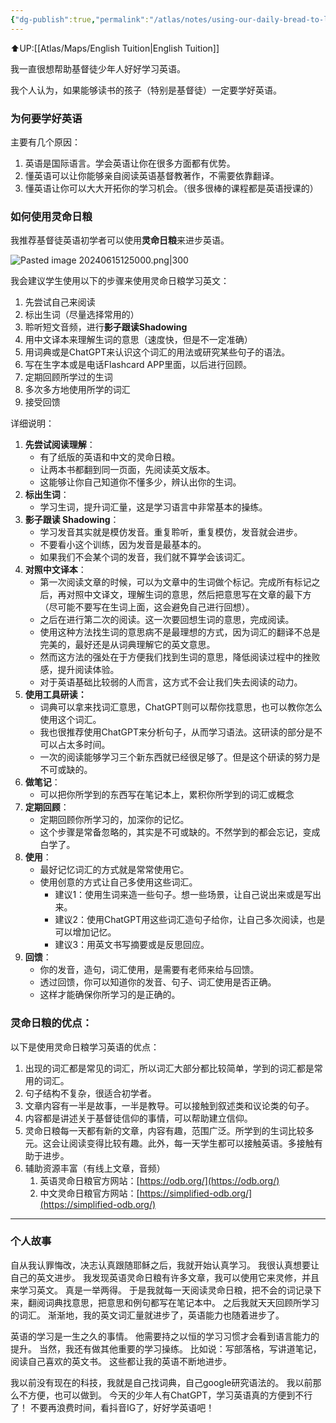 ```yaml
---
{"dg-publish":true,"permalink":"/atlas/notes/using-our-daily-bread-to-learn-english/","tags":["OurDailyBread"]}
---
```


⬆️UP:[[Atlas/Maps/English Tuition\|English Tuition]]

我一直很想帮助基督徒少年人好好学习英语。

我个人认为，如果能够读书的孩子（特别是基督徒）一定要学好英语。

### 为何要学好英语
主要有几个原因：
1. 英语是国际语言。学会英语让你在很多方面都有优势。
2. 懂英语可以让你能够亲自阅读英语基督教著作，不需要依靠翻译。
3. 懂英语让你可以大大开拓你的学习机会。（很多很棒的课程都是英语授课的）

### 如何使用灵命日粮
我推荐基督徒英语初学者可以使用**灵命日粮**来进步英语。

![Pasted image 20240615125000.png|300](/img/user/Atlas/Utility/Images/Pasted%20image%2020240615125000.png)

我会建议学生使用以下的步骤来使用灵命日粮学习英文：
1. 先尝试自己来阅读
2. 标出生词（尽量选择常用的）
3. 聆听短文音频，进行**影子跟读Shadowing**
4. 用中文译本来理解生词的意思（速度快，但是不一定准确）
5. 用词典或是ChatGPT来认识这个词汇的用法或研究某些句子的语法。
6. 写在生字本或是电话Flashcard APP里面，以后进行回顾。
7. 定期回顾所学过的生词
8. 多次多方地使用所学的词汇
9. 接受回馈

详细说明：
1. **先尝试阅读理解**：
	- 有了纸版的英语和中文的灵命日粮。
	- 让两本书都翻到同一页面，先阅读英文版本。
	- 这能够让你自己知道你不懂多少，辨认出你的生词。
1. **标出生词**：
	- 学习生词，提升词汇量，这是学习语言中非常基本的操练。
2. **影子跟读 Shadowing**：
	- 学习发音其实就是模仿发音。重复聆听，重复模仿，发音就会进步。
	- 不要看小这个训练，因为发音是最基本的。
	- 如果我们不会某个词的发音，我们就不算学会该词汇。
3. **对照中文译本**：
	- 第一次阅读文章的时候，可以为文章中的生词做个标记。完成所有标记之后，再对照中文译文，理解生词的意思，然后把意思写在文章的最下方（尽可能不要写在生词上面，这会避免自己进行回想）。
	- 之后在进行第二次的阅读。这一次要回想生词的意思，完成阅读。
	- 使用这种方法找生词的意思病不是最理想的方式，因为词汇的翻译不总是完美的，最好还是从词典理解它的英文意思。
	- 然而这方法的强处在于方便我们找到生词的意思，降低阅读过程中的挫败感，提升阅读体验。
	- 对于英语基础比较弱的人而言，这方式不会让我们失去阅读的动力。
4. **使用工具研读：** 
	- 词典可以拿来找词汇意思，ChatGPT则可以帮你找意思，也可以教你怎么使用这个词汇。
	- 我也很推荐使用ChatGPT来分析句子，从而学习语法。这研读的部分是不可以占太多时间。
	- 一次的阅读能够学习三个新东西就已经很足够了。但是这个研读的努力是不可或缺的。
5. **做笔记**：
	- 可以把你所学到的东西写在笔记本上，累积你所学到的词汇或概念
6. **定期回顾**：
	- 定期回顾你所学习的，加深你的记忆。
	- 这个步骤是常备忽略的，其实是不可或缺的。不然学到的都会忘记，变成白学了。
7. **使用**：
	- 最好记忆词汇的方式就是常常使用它。
	- 使用创意的方式让自己多使用这些词汇。
		- 建议1：使用生词来造一些句子。想一些场景，让自己说出来或是写出来。
		- 建议2：使用ChatGPT用这些词汇造句子给你，让自己多次阅读，也是可以增加记忆。
		- 建议3：用英文书写摘要或是反思回应。
8. **回馈**：
	- 你的发音，造句，词汇使用，是需要有老师来给与回馈。
	- 透过回馈，你可以知道你的发音、句子、词汇使用是否正确。
	- 这样才能确保你所学习的是正确的。

### 灵命日粮的优点：
以下是使用灵命日粮学习英语的优点：
1. 出现的词汇都是常见的词汇，所以词汇大部分都比较简单，学到的词汇都是常用的词汇。
2. 句子结构不复杂，很适合初学者。
3. 文章内容有一半是故事，一半是教导。可以接触到叙述类和议论类的句子。
4. 内容都是讲述关于基督徒信仰的事情，可以帮助建立信仰。
5. 灵命日粮每一天都有新的文章，内容有趣，范围广泛。所学到的生词比较多元。这会让阅读变得比较有趣。此外，每一天学生都可以接触英语。多接触有助于进步。
6. 辅助资源丰富（有线上文章，音频）
	1. 英语灵命日粮官方网站：[https://odb.org/](https://odb.org/)
	2. 中文灵命日粮官方网站：[https://simplified-odb.org/](https://simplified-odb.org/)


---
### 个人故事
自从我认罪悔改，决志认真跟随耶稣之后，我就开始认真学习。
我很认真想要让自己的英文进步。
我发现英语灵命日粮有许多文章，我可以使用它来灵修，并且来学习英文。
真是一举两得。
于是我就每一天阅读灵命日粮，把不会的词记录下来，翻阅词典找意思，把意思和例句都写在笔记本中。
之后我就天天回顾所学习的词汇。
渐渐地，我的英文词汇量就进步了，英语能力也随着进步了。

英语的学习是一生之久的事情。
他需要持之以恒的学习习惯才会看到语言能力的提升。
当然，我还有做其他重要的学习操练。
比如说：写部落格，写讲道笔记，阅读自己喜欢的英文书。
这些都让我的英语不断地进步。

我以前没有现在的科技，我就是自己找词典，自己google研究语法的。
我以前那么不方便，也可以做到。
今天的少年人有ChatGPT，学习英语真的方便到不行了！
不要再浪费时间，看抖音IG了，好好学英语吧！
